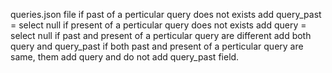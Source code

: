 queries.json file 
    if past of a perticular query does not exists add query_past = select null
    if present of a perticular query does not exists add query = select null
    if past and present of a perticular query are different add both query and query_past
    if both past and present of a perticular query are same, them add query and do not add query_past field.